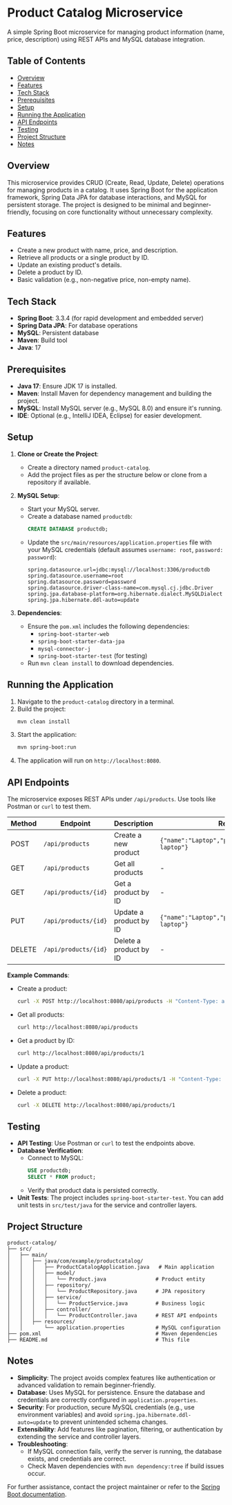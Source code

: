 # Product Catalog Microservice

A simple Spring Boot microservice for managing product information (name, price, description) using REST APIs and MySQL database integration.

## Table of Contents
- [Overview](#overview)
- [Features](#features)
- [Tech Stack](#tech-stack)
- [Prerequisites](#prerequisites)
- [Setup](#setup)
- [Running the Application](#running-the-application)
- [API Endpoints](#api-endpoints)
- [Testing](#testing)
- [Project Structure](#project-structure)
- [Notes](#notes)

## Overview
This microservice provides CRUD (Create, Read, Update, Delete) operations for managing products in a catalog. It uses Spring Boot for the application framework, Spring Data JPA for database interactions, and MySQL for persistent storage. The project is designed to be minimal and beginner-friendly, focusing on core functionality without unnecessary complexity.

## Features
- Create a new product with name, price, and description.
- Retrieve all products or a single product by ID.
- Update an existing product's details.
- Delete a product by ID.
- Basic validation (e.g., non-negative price, non-empty name).

## Tech Stack
- **Spring Boot**: 3.3.4 (for rapid development and embedded server)
- **Spring Data JPA**: For database operations
- **MySQL**: Persistent database
- **Maven**: Build tool
- **Java**: 17

## Prerequisites
- **Java 17**: Ensure JDK 17 is installed.
- **Maven**: Install Maven for dependency management and building the project.
- **MySQL**: Install MySQL server (e.g., MySQL 8.0) and ensure it's running.
- **IDE**: Optional (e.g., IntelliJ IDEA, Eclipse) for easier development.

## Setup
1. **Clone or Create the Project**:
   - Create a directory named `product-catalog`.
   - Add the project files as per the structure below or clone from a repository if available.

2. **MySQL Setup**:
   - Start your MySQL server.
   - Create a database named `productdb`:
     ```sql
     CREATE DATABASE productdb;
     ```
   - Update the `src/main/resources/application.properties` file with your MySQL credentials (default assumes `username: root`, `password: password`):
     ```properties
     spring.datasource.url=jdbc:mysql://localhost:3306/productdb
     spring.datasource.username=root
     spring.datasource.password=password
     spring.datasource.driver-class-name=com.mysql.cj.jdbc.Driver
     spring.jpa.database-platform=org.hibernate.dialect.MySQLDialect
     spring.jpa.hibernate.ddl-auto=update
     ```

3. **Dependencies**:
   - Ensure the `pom.xml` includes the following dependencies:
     - `spring-boot-starter-web`
     - `spring-boot-starter-data-jpa`
     - `mysql-connector-j`
     - `spring-boot-starter-test` (for testing)
   - Run `mvn clean install` to download dependencies.

## Running the Application
1. Navigate to the `product-catalog` directory in a terminal.
2. Build the project:
   ```bash
   mvn clean install
   ```
3. Start the application:
   ```bash
   mvn spring-boot:run
   ```
4. The application will run on `http://localhost:8080`.

## API Endpoints
The microservice exposes REST APIs under `/api/products`. Use tools like Postman or `curl` to test them.

| Method | Endpoint             | Description                     | Request Body Example                              |
|--------|----------------------|---------------------------------|--------------------------------------------------|
| POST   | `/api/products`      | Create a new product            | `{"name":"Laptop","price":999.99,"description":"High-end laptop"}` |
| GET    | `/api/products`      | Get all products                | -                                                |
| GET    | `/api/products/{id}` | Get a product by ID             | -                                                |
| PUT    | `/api/products/{id}` | Update a product by ID          | `{"name":"Laptop","price":1099.99,"description":"Updated laptop"}` |
| DELETE | `/api/products/{id}` | Delete a product by ID          | -                                                |

**Example Commands**:
- Create a product:
  ```bash
  curl -X POST http://localhost:8080/api/products -H "Content-Type: application/json" -d '{"name":"Laptop","price":999.99,"description":"High-end laptop"}'
  ```
- Get all products:
  ```bash
  curl http://localhost:8080/api/products
  ```
- Get a product by ID:
  ```bash
  curl http://localhost:8080/api/products/1
  ```
- Update a product:
  ```bash
  curl -X PUT http://localhost:8080/api/products/1 -H "Content-Type: application/json" -d '{"name":"Laptop","price":1099.99,"description":"Updated laptop"}'
  ```
- Delete a product:
  ```bash
  curl -X DELETE http://localhost:8080/api/products/1
  ```

## Testing
- **API Testing**: Use Postman or `curl` to test the endpoints above.
- **Database Verification**:
  - Connect to MySQL:
    ```sql
    USE productdb;
    SELECT * FROM product;
    ```
  - Verify that product data is persisted correctly.
- **Unit Tests**: The project includes `spring-boot-starter-test`. You can add unit tests in `src/test/java` for the service and controller layers.

## Project Structure
```
product-catalog/
├── src/
│   ├── main/
│   │   ├── java/com/example/productcatalog/
│   │   │   ├── ProductCatalogApplication.java   # Main application
│   │   │   ├── model/
│   │   │   │   └── Product.java                # Product entity
│   │   │   ├── repository/
│   │   │   │   └── ProductRepository.java      # JPA repository
│   │   │   ├── service/
│   │   │   │   └── ProductService.java         # Business logic
│   │   │   ├── controller/
│   │   │   │   └── ProductController.java      # REST API endpoints
│   │   ├── resources/
│   │       └── application.properties          # MySQL configuration
├── pom.xml                                     # Maven dependencies
├── README.md                                   # This file
```

## Notes
- **Simplicity**: The project avoids complex features like authentication or advanced validation to remain beginner-friendly.
- **Database**: Uses MySQL for persistence. Ensure the database and credentials are correctly configured in `application.properties`.
- **Security**: For production, secure MySQL credentials (e.g., use environment variables) and avoid `spring.jpa.hibernate.ddl-auto=update` to prevent unintended schema changes.
- **Extensibility**: Add features like pagination, filtering, or authentication by extending the service and controller layers.
- **Troubleshooting**:
  - If MySQL connection fails, verify the server is running, the database exists, and credentials are correct.
  - Check Maven dependencies with `mvn dependency:tree` if build issues occur.

For further assistance, contact the project maintainer or refer to the [Spring Boot documentation](https://spring.io/projects/spring-boot).